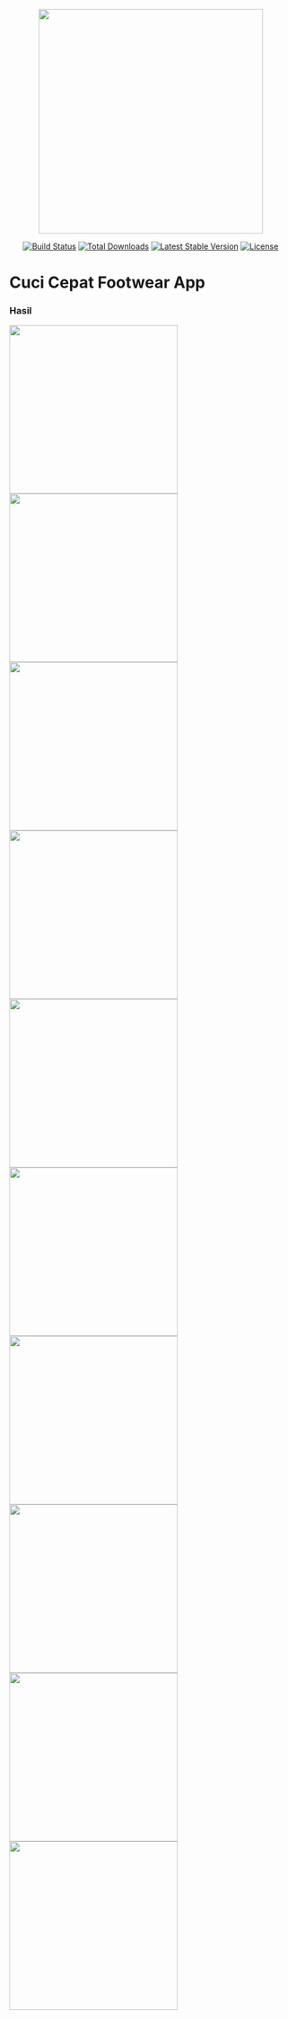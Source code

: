 <p align="center"><a href="https://laravel.com" target="_blank"><img src="https://raw.githubusercontent.com/laravel/art/master/logo-lockup/5%20SVG/2%20CMYK/1%20Full%20Color/laravel-logolockup-cmyk-red.svg" width="400"></a></p>

<p align="center">
<a href="https://travis-ci.org/laravel/framework"><img src="https://travis-ci.org/laravel/framework.svg" alt="Build Status"></a>
<a href="https://packagist.org/packages/laravel/framework"><img src="https://img.shields.io/packagist/dt/laravel/framework" alt="Total Downloads"></a>
<a href="https://packagist.org/packages/laravel/framework"><img src="https://img.shields.io/packagist/v/laravel/framework" alt="Latest Stable Version"></a>
<a href="https://packagist.org/packages/laravel/framework"><img src="https://img.shields.io/packagist/l/laravel/framework" alt="License"></a>
</p>

# Cuci Cepat Footwear App

### Hasil

<span>
    <img src="img/1.png.png" width="300">
</span>
<span>
    <img src="img/2.png.png" width="300">
</span>
<span>
    <img src="img/3.png.png" width="300">
</span>
<span>
    <img src="img/4.png.png" width="300">
</span>
<span>
    <img src="img/5.png.png" width="300">
</span>
<span>
    <img src="img/6.png.png" width="300">
</span>
<span>
    <img src="img/7.png.png" width="300">
</span>
<span>
    <img src="img/8.png.png" width="300">
</span>
<span>
    <img src="img/9.png.png" width="300">
</span>
<span>
    <img src="img/10.png.png" width="300">
</span>
